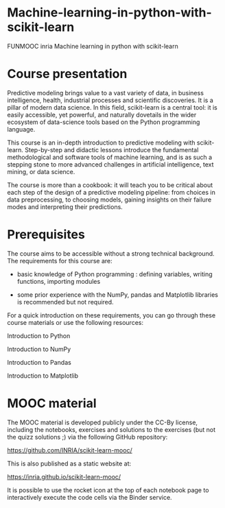 # Machine-learning-in-python-with-scikit-learn
FUNMOOC inria Machine learning in python with scikit-learn

# Course presentation
Predictive modeling brings value to a vast variety of data, in business intelligence, health, industrial processes and scientific discoveries. It is a pillar of modern data science. In this field, scikit-learn is a central tool: it is easily accessible, yet powerful, and naturally dovetails in the wider ecosystem of data-science tools based on the Python programming language.

This course is an in-depth introduction to predictive modeling with scikit-learn. Step-by-step and didactic lessons introduce the fundamental methodological and software tools of machine learning, and is as such a stepping stone to more advanced challenges in artificial intelligence, text mining, or data science.

The course is more than a cookbook: it will teach you to be critical about each step of the design of a predictive modeling pipeline: from choices in data preprocessing, to choosing models, gaining insights on their failure modes and interpreting their predictions.

# Prerequisites
The course aims to be accessible without a strong technical background. The requirements for this course are:

- basic knowledge of Python programming : defining variables, writing functions, importing modules

- some prior experience with the NumPy, pandas and Matplotlib libraries is recommended but not required.

For a quick introduction on these requirements, you can go through these course materials or use the following resources:

Introduction to Python

Introduction to NumPy

Introduction to Pandas

Introduction to Matplotlib

# MOOC material
The MOOC material is developed publicly under the CC-By license, including the notebooks, exercises and solutions to the exercises (but not the quizz solutions ;) via the following GitHub repository:

https://github.com/INRIA/scikit-learn-mooc/

This is also published as a static website at:

https://inria.github.io/scikit-learn-mooc/

It is possible to use the rocket icon at the top of each notebook page to interactively execute the code cells via the Binder service.
